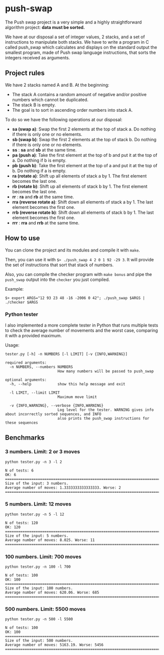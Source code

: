 # push-swap

The Push swap project is a very simple and a highly straightforward algorithm project: **data must be sorted.**

We have at our disposal a set of integer values, 2 stacks, and a set of instructions to manipulate both stacks.
We have to write a program in C called push_swap which calculates and displays on the standard output the smallest program, made of Push swap language instructions,
that sorts the integers received as arguments.

## Project rules

We have 2 stacks named A and B. At the beginning:
- The stack A contains a random amount of negative and/or positive numbers
which cannot be duplicated.
- The stack B is empty.
- The goal is to sort in ascending order numbers into stack A.

To do so we have the following operations at our disposal:
- **sa (swap a)**: Swap the first 2 elements at the top of stack a. Do nothing if there is only one or no elements.
- **sb (swap b)**: Swap the first 2 elements at the top of stack b. Do nothing if there is only one or no elements.
- **ss** : **sa** and **sb** at the same time. 
- **pa (push a)**: Take the first element at the top of b and put it at the top of a. Do nothing if b is empty.
- **pb (push b)**: Take the first element at the top of a and put it at the top of b. Do nothing if a is empty.
- **ra (rotate a)**: Shift up all elements of stack a by 1. The first element becomes the last one.
- **rb (rotate b)**: Shift up all elements of stack b by 1. The first element becomes the last one.
- **rr** : **ra** and **rb** at the same time.
- **rra (reverse rotate a)**: Shift down all elements of stack a by 1. The last element becomes the first one.
- **rrb (reverse rotate b)**: Shift down all elements of stack b by 1. The last element becomes the first one.
- **rrr** : **rra** and **rrb** at the same time.

## How to use

You can clone the project and its modules and compile it with `make`.

Then, you can use it with `$> ./push_swap 4 2 0 1 92 -29 3`. It will provide the set of instructions that sort that stack of numbers.

Also, you can compile the checker program with `make bonus` and pipe the `push_swap` output into the `checker` you just compiled.

Example:

`$> export ARGS="12 93 23 48 -16 -2006 0 42"; ./push_swap $ARGS | ./checker $ARGS`

### Python tester

I also implemented a more complete tester in Python that runs multiple tests to check the average number of movements and the worst case, comparing it with a provided maximum.

Usage:

```
tester.py [-h] -n NUMBERS [-l LIMIT] [-v {INFO,WARNING}]

required arguments:
  -n NUMBERS, --numbers NUMBERS
                        How many numbers will be passed to push_swap

optional arguments:
  -h, --help            show this help message and exit
  
  -l LIMIT, --limit LIMIT
                        Maximum move limit

  -v {INFO,WARNING}, --verbose {INFO,WARNING}
                        Log level for the tester. WARNING gives info about incorrectly sorted sequences, and INFO
                        also prints the push_swap instructions for these sequences
```

## Benchmarks

### 3 numbers. Limit: 2 or 3 moves

```
python tester.py -n 3 -l 2

N of tests: 6
OK: 6
================================================================================
Size of the input: 3 numbers.
Average number of moves: 1.3333333333333333. Worse: 2
================================================================================
```

### 5 numbers. Limit: 12 moves

```
python tester.py -n 5 -l 12

N of tests: 120
OK: 120
================================================================================
Size of the input: 5 numbers.
Average number of moves: 8.025. Worse: 11
================================================================================
```

### 100 numbers. Limit: 700 moves

```
python tester.py -n 100 -l 700

N of tests: 100
OK: 100
================================================================================
Size of the input: 100 numbers.
Average number of moves: 620.06. Worse: 685
================================================================================
```

### 500 numbers. Limit: 5500 moves

```
python tester.py -n 500 -l 5500                            

N of tests: 100
OK: 100
================================================================================
Size of the input: 500 numbers.
Average number of moves: 5163.19. Worse: 5456
================================================================================
```
